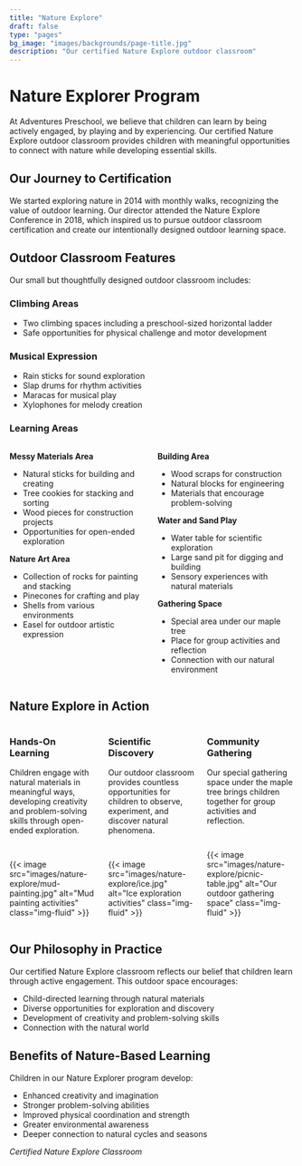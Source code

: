 ```yaml
---
title: "Nature Explore"
draft: false
type: "pages"
bg_image: "images/backgrounds/page-title.jpg"
description: "Our certified Nature Explore outdoor classroom"
---
```


# Nature Explorer Program

At Adventures Preschool, we believe that children can learn by being actively engaged, by playing and by experiencing. Our certified Nature Explore outdoor classroom provides children with meaningful opportunities to connect with nature while developing essential skills.

## Our Journey to Certification

We started exploring nature in 2014 with monthly walks, recognizing the value of outdoor learning. Our director attended the Nature Explore Conference in 2018, which inspired us to pursue outdoor classroom certification and create our intentionally designed outdoor learning space.

## Outdoor Classroom Features

Our small but thoughtfully designed outdoor classroom includes:

### Climbing Areas
- Two climbing spaces including a preschool-sized horizontal ladder
- Safe opportunities for physical challenge and motor development

### Musical Expression
- Rain sticks for sound exploration
- Slap drums for rhythm activities  
- Maracas for musical play
- Xylophones for melody creation

### Learning Areas

<div style="display: grid; grid-template-columns: 1fr 1fr; gap: 20px; margin-bottom: 30px;">

<div>

**Messy Materials Area**
- Natural sticks for building and creating
- Tree cookies for stacking and sorting
- Wood pieces for construction projects
- Opportunities for open-ended exploration

**Nature Art Area**
- Collection of rocks for painting and stacking
- Pinecones for crafting and play
- Shells from various environments
- Easel for outdoor artistic expression

</div>

<div>

**Building Area**
- Wood scraps for construction
- Natural blocks for engineering
- Materials that encourage problem-solving

**Water and Sand Play**
- Water table for scientific exploration
- Large sand pit for digging and building
- Sensory experiences with natural materials

**Gathering Space**
- Special area under our maple tree
- Place for group activities and reflection
- Connection with our natural environment

</div>

</div>

## Nature Explore in Action

<div style="display: grid; grid-template-columns: 1fr 1fr 1fr; gap: 20px; margin-bottom: 30px;">

<div style="display: flex; flex-direction: column;">

<div style="min-height: 140px; padding-bottom: 15px;">

### Hands-On Learning
Children engage with natural materials in meaningful ways, developing creativity and problem-solving skills through open-ended exploration.

</div>

{{< image src="images/nature-explore/mud-painting.jpg" alt="Mud painting activities" class="img-fluid" >}}

</div>

<div style="display: flex; flex-direction: column;">

<div style="min-height: 140px; padding-bottom: 15px;">

### Scientific Discovery  
Our outdoor classroom provides countless opportunities for children to observe, experiment, and discover natural phenomena.

</div>

{{< image src="images/nature-explore/ice.jpg" alt="Ice exploration activities" class="img-fluid" >}}

</div>

<div style="display: flex; flex-direction: column;">

<div style="min-height: 140px; padding-bottom: 15px;">

### Community Gathering
Our special gathering space under the maple tree brings children together for group activities and reflection.

</div>

{{< image src="images/nature-explore/picnic-table.jpg" alt="Our outdoor gathering space" class="img-fluid" >}}

</div>

</div>

## Our Philosophy in Practice

Our certified Nature Explore classroom reflects our belief that children learn through active engagement. This outdoor space encourages:
- Child-directed learning through natural materials
- Diverse opportunities for exploration and discovery
- Development of creativity and problem-solving skills
- Connection with the natural world

## Benefits of Nature-Based Learning

Children in our Nature Explorer program develop:
- Enhanced creativity and imagination
- Stronger problem-solving abilities
- Improved physical coordination and strength
- Greater environmental awareness
- Deeper connection to natural cycles and seasons

*Certified Nature Explore Classroom*
